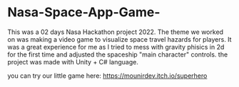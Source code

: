 # Nasa-Space-App-Game-
This was a 02 days Nasa Hackathon project 2022. The theme we worked on was making a video game to visualize space travel hazards for players. It was a great experience for me as I tried to mess with gravity phisics in 2d for the first time and adjusted the spaceship "main character" controls. the project was made with Unity + C# language.

you can try our little game here: https://mounirdev.itch.io/superhero
